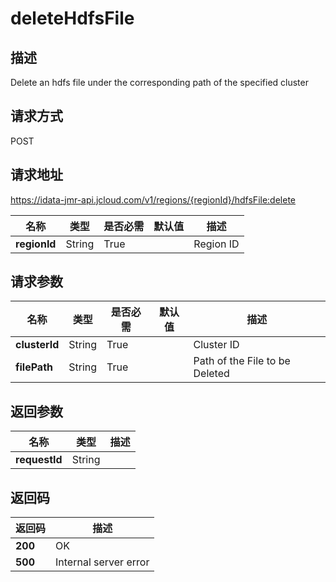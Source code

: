 # deleteHdfsFile


## 描述
Delete an hdfs file under the corresponding path of the specified cluster

## 请求方式
POST

## 请求地址
https://idata-jmr-api.jcloud.com/v1/regions/{regionId}/hdfsFile:delete

|名称|类型|是否必需|默认值|描述|
|---|---|---|---|---|
|**regionId**|String|True| |Region ID|

## 请求参数
|名称|类型|是否必需|默认值|描述|
|---|---|---|---|---|
|**clusterId**|String|True| |Cluster ID|
|**filePath**|String|True| |Path of the File to be Deleted|


## 返回参数
|名称|类型|描述|
|---|---|---|
|**requestId**|String| |


## 返回码
|返回码|描述|
|---|---|
|**200**|OK|
|**500**|Internal server error|

